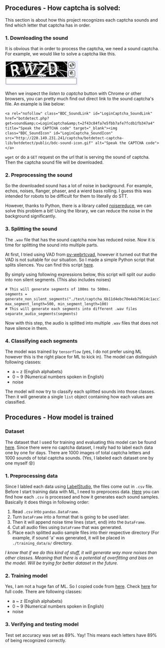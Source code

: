 ## Procedures - How captcha is solved:
This section is about how this project recognizes each captcha sounds and find which letter that captcha has in order.

### 1. Downloading the sound
It is obvious that in order to process the captcha, we need a sound captcha. For example, we would like to solve a captcha like this.

![Captcha Example](https://raw.githubusercontent.com/gooday2die/Anti-Captcha-Sound/main/github/pics/example_1.png)

When we inspect the *listen to captcha* button with Chrome or other browsers, you can pretty much find out direct link to the sound captcha's file. An example is like below:
```
<a rel="nofollow" class="BDC_SoundLink" id="LoginCaptcha_SoundLink" href="botdetect.php?get=sound&amp;c=LoginCaptcha&amp;t=2f43c84fa7e5fbb7afe7fcdb1fb347a4" title="Speak the CAPTCHA code" target="_blank"><img class="BDC_SoundIcon" id="LoginCaptcha_SoundIcon" src="http://220.149.231.241/captcha/botdetect-captcha-lib/botdetect/public/bdc-sound-icon.gif" alt="Speak the CAPTCHA code"></a>
```
`wget` or do a `GET` request on the url that is serving the sound of captcha. Then the captcha sound file will be downloaded.

### 2. Preprocessing the sound
So the downloaded sound has a lot of noise in background. For example, echos, noises, flanger, phaser, and a wierd bass rolling. I guess this was intended for robots to be difficult for them to literally do STT. 

However, thanks to Python, there is a library called  [noisereduce](https://github.com/timsainb/noisereduce), we can solve this problem a bit! Using the library, we can reduce the noise in the background significantly.

### 3. Splitting the sound
The `.wav` file that has the sound captcha now has reduced noise. Now it is time for splitting the sound into multiple parts. 

At first, I tried using VAD from [py-webrtcvad](https://github.com/wiseman/py-webrtcvad), however it turned out that the VAD is not suitable for our situation. So I made a simple Python script that splits sliences. You can find this script [here](https://github.com/gooday2die/Anti-Captcha-Sound/blob/main/AudioSpliter.ipynb). 

By simply using following expressions below, this script will split our audio into non silent segments. (This also includes noises)
```
# This will generate segments of 100ms to 500ms.
segments = generate_non_silent_segments("./test/captcha_6b11d4ebc70e4eb79614c1acc756f1da.wav", max_segment_length=500, min_segment_length=100)
# This will generate each segments into different .wav files
separate_audio_segments(segments)
```

Now with this step, the audio is splitted into multiple `.wav` files that does not have silence in them.

### 4. Classifying each segments
The model was trained by `tensorflow` (yes, I do not prefer using ML however this is the right place for ML to kick in). The model can distinguish following classes:

- a ~ z (English alphabets)
- 0 ~ 9 (Numerical numbers spoken in English)
- noise

The model will now try to classify each splitted sounds into those classes. Then it will generate a single `list` object containing how each values are classified.

## Procedures - How model is trained
### Dataset
The dataset that I used for training and evaluating this model can be found [here](https://github.com/gooday2die/Captcha-Dataset). Since there were no captcha dataset, I really had to label each data one by one for days. There are 1000 images of total captcha letters and 1000 sounds of total captcha sounds. (Yes, I labeled each dataset one by one myself :dizzy_face:)

### 1. Preprocessing data
Since I labled each data using [LabelStudio](https://labelstud.io/), the files come out in `.csv` file. Before I start training data with ML, I need to preprocess data. [Here](https://github.com/gooday2die/Anti-Captcha-Sound/blob/main/ProcessCSV.ipynb) you can find how each `.csv` is processed and how it generates each sound samples. Basically it does things in following order:

1. Read `.csv` into `pandas.DataFrame`.
2. Turn `DataFrame` into a format that is going to be used later.
3. Then it will append noise time lines (start, end) into the `DataFrame`.
4. Cut all audio files using `DataFrame` that was generated.
5. Place each splitted audio sample files into their respective directory (For example, if sound 'a' was generated, it will be placed in `./training_data/a/` directory.

*I know that if we do this kind of stuff, it will generate way more noises than other classes. Meaning that there is a potential of overfitting and bias on the model. Will be trying for better dataset in the future.*

### 2. Training model
Yes, I am not a huge fan of ML. So I copied code from [here](https://www.tensorflow.org/tutorials/audio/simple_audio). Check [here](https://github.com/gooday2die/Anti-Captcha-Sound/blob/main/DoML.ipynb) for full code. There are following classes:

- a ~ z (English alphabets)
- 0 ~ 9 (Numerical numbers spoken in English)
- noise

### 3. Verifying and testing model
Test set accuracy was set as 89%. Yay! This means each letters have 89% of being recognized correctly.


